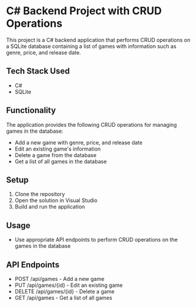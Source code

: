 # C# Backend Project with CRUD Operations

This project is a C# backend application that performs CRUD operations on a SQLite database containing a list of games with information such as genre, price, and release date.

## Tech Stack Used

- C#
- SQLite

## Functionality

The application provides the following CRUD operations for managing games in the database:

- Add a new game with genre, price, and release date
- Edit an existing game's information
- Delete a game from the database
- Get a list of all games in the database

## Setup

1. Clone the repository
2. Open the solution in Visual Studio
3. Build and run the application

## Usage

- Use appropriate API endpoints to perform CRUD operations on the games in the database

## API Endpoints

- POST /api/games - Add a new game
- PUT /api/games/{id} - Edit an existing game
- DELETE /api/games/{id} - Delete a game
- GET /api/games - Get a list of all games

